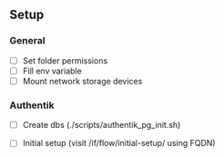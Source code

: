 ## Setup

### General

- [ ] Set folder permissions
- [ ] Fill env variable
- [ ] Mount network storage devices

### Authentik

- [ ] Create dbs (./scripts/authentik_pg_init.sh)
- [ ] Initial setup (visit /if/flow/initial-setup/ using FQDN)

